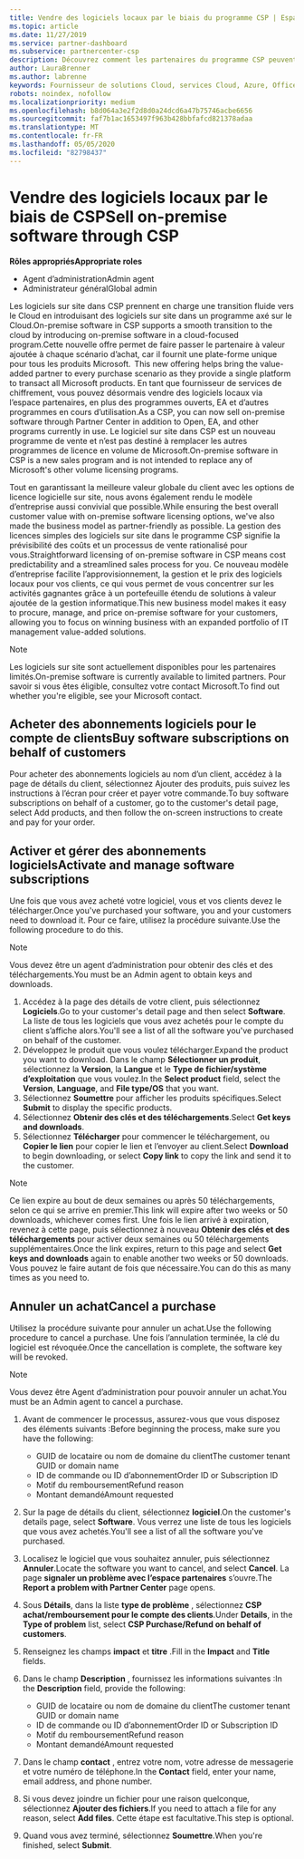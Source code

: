 ```yaml
---
title: Vendre des logiciels locaux par le biais du programme CSP | Espace partenaires
ms.topic: article
ms.date: 11/27/2019
ms.service: partner-dashboard
ms.subservice: partnercenter-csp
description: Découvrez comment les partenaires du programme CSP peuvent acheter, gérer, vendre et annuler des abonnements logiciels locaux pour le compte de clients dans l’espace partenaires.
author: LauraBrenner
ms.author: labrenne
keywords: Fournisseur de solutions Cloud, services Cloud, Azure, Office 365, Dynamics, partenaire fournisseur de solutions Cloud, vente par fournisseur de solutions Cloud, partenaire direct, partenaire fournisseur de solutions Cloud direct, revendeur fournisseur de solutions Cloud indirect, fournisseur de solutions Cloud direct, fournisseur de solutions Cloud indirect, modèle direct, modèle indirect, revendeur indirect, fournisseur indirect, fournisseur, distributeur, programme fournisseur de solutions cloud
robots: noindex, nofollow
ms.localizationpriority: medium
ms.openlocfilehash: b8d064a3e2f2d8d0a24dcd6a47b75746acbe6656
ms.sourcegitcommit: faf7b1ac1653497f963b428bbfafcd821378adaa
ms.translationtype: MT
ms.contentlocale: fr-FR
ms.lasthandoff: 05/05/2020
ms.locfileid: "82798437"
---
```

# <a name="sell-on-premise-software-through-csp"></a><span data-ttu-id="458ea-104">Vendre des logiciels locaux par le biais de CSP</span><span class="sxs-lookup"><span data-stu-id="458ea-104">Sell on-premise software through CSP</span></span>

<span data-ttu-id="458ea-105">**Rôles appropriés**</span><span class="sxs-lookup"><span data-stu-id="458ea-105">**Appropriate roles**</span></span>

- <span data-ttu-id="458ea-106">Agent d’administration</span><span class="sxs-lookup"><span data-stu-id="458ea-106">Admin agent</span></span>
- <span data-ttu-id="458ea-107">Administrateur général</span><span class="sxs-lookup"><span data-stu-id="458ea-107">Global admin</span></span>

<span data-ttu-id="458ea-108">Les logiciels sur site dans CSP prennent en charge une transition fluide vers le Cloud en introduisant des logiciels sur site dans un programme axé sur le Cloud.</span><span class="sxs-lookup"><span data-stu-id="458ea-108">On-premise software in CSP supports a smooth transition to the cloud by introducing on-premise software in a cloud-focused program.</span></span><span data-ttu-id="458ea-109">Cette nouvelle offre permet de faire passer le partenaire à valeur ajoutée à chaque scénario d’achat, car il fournit une plate-forme unique pour tous les produits Microsoft.</span><span class="sxs-lookup"><span data-stu-id="458ea-109">  This new offering helps bring the value-added partner to every purchase scenario as they provide a single platform to transact all Microsoft products.</span></span> <span data-ttu-id="458ea-110">En tant que fournisseur de services de chiffrement, vous pouvez désormais vendre des logiciels locaux via l’espace partenaires, en plus des programmes ouverts, EA et d’autres programmes en cours d’utilisation.</span><span class="sxs-lookup"><span data-stu-id="458ea-110">As a CSP, you can now sell on-premise software through Partner Center in addition to Open, EA, and other programs currently in use.</span></span> <span data-ttu-id="458ea-111">Le logiciel sur site dans CSP est un nouveau programme de vente et n’est pas destiné à remplacer les autres programmes de licence en volume de Microsoft.</span><span class="sxs-lookup"><span data-stu-id="458ea-111">On-premise software in CSP is a new sales program and is not intended to replace any of Microsoft's other volume licensing programs.</span></span> 
 
<span data-ttu-id="458ea-112">Tout en garantissant la meilleure valeur globale du client avec les options de licence logicielle sur site, nous avons également rendu le modèle d’entreprise aussi convivial que possible.</span><span class="sxs-lookup"><span data-stu-id="458ea-112">While ensuring the best overall customer value with on-premise software licensing options, we've also made the business model as partner-friendly as possible.</span></span> <span data-ttu-id="458ea-113">La gestion des licences simples des logiciels sur site dans le programme CSP signifie la prévisibilité des coûts et un processus de vente rationalisé pour vous.</span><span class="sxs-lookup"><span data-stu-id="458ea-113">Straightforward licensing of on-premise software in CSP means cost predictability and a streamlined sales process for you.</span></span> <span data-ttu-id="458ea-114">Ce nouveau modèle d’entreprise facilite l’approvisionnement, la gestion et le prix des logiciels locaux pour vos clients, ce qui vous permet de vous concentrer sur les activités gagnantes grâce à un portefeuille étendu de solutions à valeur ajoutée de la gestion informatique.</span><span class="sxs-lookup"><span data-stu-id="458ea-114">This new business model makes it easy to procure, manage, and price on-premise software for your customers, allowing you to focus on winning business with an expanded portfolio of IT management value-added solutions.</span></span> 

>[!NOTE]
><span data-ttu-id="458ea-115">Les logiciels sur site sont actuellement disponibles pour les partenaires limités.</span><span class="sxs-lookup"><span data-stu-id="458ea-115">On-premise software is currently available to limited partners.</span></span> <span data-ttu-id="458ea-116">Pour savoir si vous êtes éligible, consultez votre contact Microsoft.</span><span class="sxs-lookup"><span data-stu-id="458ea-116">To find out whether you're eligible, see your Microsoft contact.</span></span> 


## <a name="buy-software-subscriptions-on-behalf-of-customers"></a><span data-ttu-id="458ea-117">Acheter des abonnements logiciels pour le compte de clients</span><span class="sxs-lookup"><span data-stu-id="458ea-117">Buy software subscriptions on behalf of customers</span></span>

<span data-ttu-id="458ea-118">Pour acheter des abonnements logiciels au nom d’un client, accédez à la page de détails du client, sélectionnez Ajouter des produits, puis suivez les instructions à l’écran pour créer et payer votre commande.</span><span class="sxs-lookup"><span data-stu-id="458ea-118">To buy software subscriptions on behalf of a customer, go to the customer's detail page, select Add products, and then follow the on-screen instructions to create and pay for your order.</span></span>

## <a name="activate-and-manage-software-subscriptions"></a><span data-ttu-id="458ea-119">Activer et gérer des abonnements logiciels</span><span class="sxs-lookup"><span data-stu-id="458ea-119">Activate and manage software subscriptions</span></span>

<span data-ttu-id="458ea-120">Une fois que vous avez acheté votre logiciel, vous et vos clients devez le télécharger.</span><span class="sxs-lookup"><span data-stu-id="458ea-120">Once you've purchased your software, you and your customers need to download it.</span></span> <span data-ttu-id="458ea-121">Pour ce faire, utilisez la procédure suivante.</span><span class="sxs-lookup"><span data-stu-id="458ea-121">Use the following procedure to do this.</span></span> 

>[!NOTE]
><span data-ttu-id="458ea-122">Vous devez être un agent d’administration pour obtenir des clés et des téléchargements.</span><span class="sxs-lookup"><span data-stu-id="458ea-122">You must be an Admin agent to obtain keys and downloads.</span></span> 

1. <span data-ttu-id="458ea-123">Accédez à la page des détails de votre client, puis sélectionnez **Logiciels**.</span><span class="sxs-lookup"><span data-stu-id="458ea-123">Go to your customer's detail page and then select **Software**.</span></span> <span data-ttu-id="458ea-124">La liste de tous les logiciels que vous avez achetés pour le compte du client s’affiche alors.</span><span class="sxs-lookup"><span data-stu-id="458ea-124">You'll see a list of all the software you've purchased on behalf of the customer.</span></span> 
2.  <span data-ttu-id="458ea-125">Développez le produit que vous voulez télécharger.</span><span class="sxs-lookup"><span data-stu-id="458ea-125">Expand the product you want to download.</span></span> <span data-ttu-id="458ea-126">Dans le champ **Sélectionner un produit**, sélectionnez la **Version**, la **Langue** et le **Type de fichier/système d’exploitation** que vous voulez.</span><span class="sxs-lookup"><span data-stu-id="458ea-126">In the **Select product** field, select the **Version**, **Language**, and **File type/OS** that you want.</span></span> 
3.  <span data-ttu-id="458ea-127">Sélectionnez **Soumettre** pour afficher les produits spécifiques.</span><span class="sxs-lookup"><span data-stu-id="458ea-127">Select **Submit** to display the specific products.</span></span> 
4.  <span data-ttu-id="458ea-128">Sélectionnez **Obtenir des clés et des téléchargements**.</span><span class="sxs-lookup"><span data-stu-id="458ea-128">Select **Get keys and downloads**.</span></span> 
5.  <span data-ttu-id="458ea-129">Sélectionnez **Télécharger** pour commencer le téléchargement, ou **Copier le lien** pour copier le lien et l’envoyer au client.</span><span class="sxs-lookup"><span data-stu-id="458ea-129">Select **Download** to begin downloading, or select **Copy link** to copy the link and send it to the customer.</span></span> 

>[!NOTE]
><span data-ttu-id="458ea-130">Ce lien expire au bout de deux semaines ou après 50 téléchargements, selon ce qui se arrive en premier.</span><span class="sxs-lookup"><span data-stu-id="458ea-130">This link will expire after two weeks or 50 downloads, whichever comes first.</span></span> <span data-ttu-id="458ea-131">Une fois le lien arrivé à expiration, revenez à cette page, puis sélectionnez à nouveau **Obtenir des clés et des téléchargements** pour activer deux semaines ou 50 téléchargements supplémentaires.</span><span class="sxs-lookup"><span data-stu-id="458ea-131">Once the link expires, return to this page and select **Get keys and downloads** again to enable another two weeks or 50 downloads.</span></span> <span data-ttu-id="458ea-132">Vous pouvez le faire autant de fois que nécessaire.</span><span class="sxs-lookup"><span data-stu-id="458ea-132">You can do this as many times as you need to.</span></span> 


## <a name="cancel-a-purchase"></a><span data-ttu-id="458ea-133">Annuler un achat</span><span class="sxs-lookup"><span data-stu-id="458ea-133">Cancel a purchase</span></span>
<span data-ttu-id="458ea-134">Utilisez la procédure suivante pour annuler un achat.</span><span class="sxs-lookup"><span data-stu-id="458ea-134">Use the following procedure to cancel a purchase.</span></span> <span data-ttu-id="458ea-135">Une fois l’annulation terminée, la clé du logiciel est révoquée.</span><span class="sxs-lookup"><span data-stu-id="458ea-135">Once the cancellation is complete, the software key will be revoked.</span></span> 

>[!NOTE]
><span data-ttu-id="458ea-136">Vous devez être Agent d’administration pour pouvoir annuler un achat.</span><span class="sxs-lookup"><span data-stu-id="458ea-136">You must be an Admin agent to cancel a purchase.</span></span> 

1.  <span data-ttu-id="458ea-137">Avant de commencer le processus, assurez-vous que vous disposez des éléments suivants :</span><span class="sxs-lookup"><span data-stu-id="458ea-137">Before beginning the process, make sure you have the following:</span></span> 
    -   <span data-ttu-id="458ea-138">GUID de locataire ou nom de domaine du client</span><span class="sxs-lookup"><span data-stu-id="458ea-138">The customer tenant GUID or domain name</span></span>
    -   <span data-ttu-id="458ea-139">ID de commande ou ID d’abonnement</span><span class="sxs-lookup"><span data-stu-id="458ea-139">Order ID or Subscription ID</span></span>
    -   <span data-ttu-id="458ea-140">Motif du remboursement</span><span class="sxs-lookup"><span data-stu-id="458ea-140">Refund reason</span></span>
    -   <span data-ttu-id="458ea-141">Montant demandé</span><span class="sxs-lookup"><span data-stu-id="458ea-141">Amount requested</span></span>

2.  <span data-ttu-id="458ea-142">Sur la page de détails du client, sélectionnez **logiciel**.</span><span class="sxs-lookup"><span data-stu-id="458ea-142">On the customer's details page, select **Software**.</span></span> <span data-ttu-id="458ea-143">Vous verrez une liste de tous les logiciels que vous avez achetés.</span><span class="sxs-lookup"><span data-stu-id="458ea-143">You'll see a list of all the software you've purchased.</span></span> 

3.  <span data-ttu-id="458ea-144">Localisez le logiciel que vous souhaitez annuler, puis sélectionnez **Annuler**.</span><span class="sxs-lookup"><span data-stu-id="458ea-144">Locate the software you want to cancel, and select **Cancel**.</span></span> <span data-ttu-id="458ea-145">La page **signaler un problème avec l’espace partenaires** s’ouvre.</span><span class="sxs-lookup"><span data-stu-id="458ea-145">The **Report a problem with Partner Center** page opens.</span></span> 

4.  <span data-ttu-id="458ea-146">Sous **Détails**, dans la liste **type de problème** , sélectionnez **CSP achat/remboursement pour le compte des clients**.</span><span class="sxs-lookup"><span data-stu-id="458ea-146">Under **Details**, in the **Type of problem** list, select **CSP Purchase/Refund on behalf of customers**.</span></span>

5.  <span data-ttu-id="458ea-147">Renseignez les champs **impact** et **titre** .</span><span class="sxs-lookup"><span data-stu-id="458ea-147">Fill in the **Impact** and **Title** fields.</span></span> 

6.  <span data-ttu-id="458ea-148">Dans le champ **Description** , fournissez les informations suivantes :</span><span class="sxs-lookup"><span data-stu-id="458ea-148">In the **Description** field, provide the following:</span></span> 
    -   <span data-ttu-id="458ea-149">GUID de locataire ou nom de domaine du client</span><span class="sxs-lookup"><span data-stu-id="458ea-149">The customer tenant GUID or domain name</span></span>
    -   <span data-ttu-id="458ea-150">ID de commande ou ID d’abonnement</span><span class="sxs-lookup"><span data-stu-id="458ea-150">Order ID or Subscription ID</span></span>
    -   <span data-ttu-id="458ea-151">Motif du remboursement</span><span class="sxs-lookup"><span data-stu-id="458ea-151">Refund reason</span></span>
    -   <span data-ttu-id="458ea-152">Montant demandé</span><span class="sxs-lookup"><span data-stu-id="458ea-152">Amount requested</span></span>

7.  <span data-ttu-id="458ea-153">Dans le champ **contact** , entrez votre nom, votre adresse de messagerie et votre numéro de téléphone.</span><span class="sxs-lookup"><span data-stu-id="458ea-153">In the **Contact** field, enter your name, email address, and phone number.</span></span> 

8.  <span data-ttu-id="458ea-154">Si vous devez joindre un fichier pour une raison quelconque, sélectionnez **Ajouter des fichiers**.</span><span class="sxs-lookup"><span data-stu-id="458ea-154">If you need to attach a file for any reason, select **Add files**.</span></span> <span data-ttu-id="458ea-155">Cette étape est facultative.</span><span class="sxs-lookup"><span data-stu-id="458ea-155">This step is optional.</span></span> 

9.  <span data-ttu-id="458ea-156">Quand vous avez terminé, sélectionnez **Soumettre**.</span><span class="sxs-lookup"><span data-stu-id="458ea-156">When you're finished, select **Submit**.</span></span>